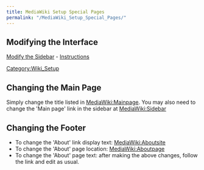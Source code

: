 ```yaml
---
title: MediaWiki Setup Special Pages
permalink: "/MediaWiki_Setup_Special_Pages/"
---
```


Modifying the Interface
-----------------------

[Modify the Sidebar](http://wiki.brandoncurtis.com/w/MediaWiki:Sidebar) - [Instructions](http://www.mediawiki.org/wiki/Manual:Interface/Sidebar)

[Category:Wiki_Setup](/Category:Wiki_Setup "wikilink")

Changing the Main Page
----------------------

Simply change the title listed in [MediaWiki:Mainpage](/MediaWiki:Mainpage "wikilink"). You may also need to change the 'Main page' link in the sidebar at [MediaWiki:Sidebar](/MediaWiki:Sidebar "wikilink")

Changing the Footer
-------------------

-   To change the 'About' link display text: [MediaWiki:Aboutsite](/MediaWiki:Aboutsite "wikilink")
-   To change the 'About' page location: [MediaWiki:Aboutpage](/MediaWiki:Aboutpage "wikilink")
-   To change the 'About' page text: after making the above changes, follow the link and edit as usual.
